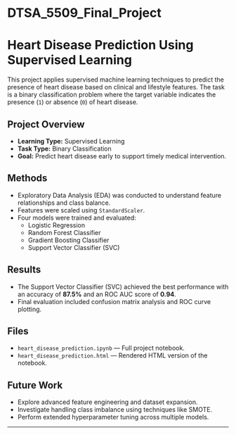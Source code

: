 # DTSA_5509_Final_Project
 
# Heart Disease Prediction Using Supervised Learning

This project applies supervised machine learning techniques to predict the presence of heart disease based on clinical and lifestyle features. The task is a binary classification problem where the target variable indicates the presence (`1`) or absence (`0`) of heart disease.

## Project Overview
- **Learning Type:** Supervised Learning
- **Task Type:** Binary Classification
- **Goal:** Predict heart disease early to support timely medical intervention.

## Methods
- Exploratory Data Analysis (EDA) was conducted to understand feature relationships and class balance.
- Features were scaled using `StandardScaler`.
- Four models were trained and evaluated:
  - Logistic Regression
  - Random Forest Classifier
  - Gradient Boosting Classifier
  - Support Vector Classifier (SVC)

## Results
- The Support Vector Classifier (SVC) achieved the best performance with an accuracy of **87.5%** and an ROC AUC score of **0.94**.
- Final evaluation included confusion matrix analysis and ROC curve plotting.

## Files
- `heart_disease_prediction.ipynb` — Full project notebook.
- `heart_disease_prediction.html` — Rendered HTML version of the notebook.

## Future Work
- Explore advanced feature engineering and dataset expansion.
- Investigate handling class imbalance using techniques like SMOTE.
- Perform extended hyperparameter tuning across multiple models.

---
